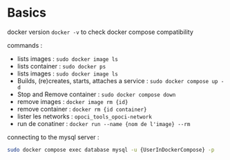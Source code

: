 # Basics

docker version `docker -v` to check docker compose compatibility

commands :

- lists images : `sudo docker image ls`
- lists container : `sudo docker ps`
- lists images :  `sudo docker image ls`
- Builds, (re)creates, starts, attaches a service : `sudo docker compose up -d`
- Stop and Remove container : `sudo docker compose down`
- remove images : `docker image rm {id}`
- remove container : `docker rm {id container}`
- lister les networks : `opoci_tools_opoci-network`
- run de conatiner : `docker run --name {nom de l'image} --rm`

connecting to the mysql server :

```bash
sudo docker compose exec database mysql -u {UserInDockerCompose} -p
```
